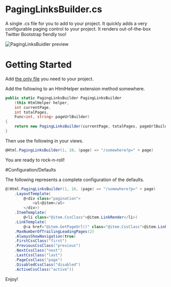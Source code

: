PagingLinksBuilder.cs
==================

A single .cs file for you to add to your project. It quickly adds a very configurable paging control to your project. It renders out-of-the-box Twitter Bootstrap fiendly too!

![PagingLinksBuidler preview](https://raw.github.com/theonlylawislove/PagingLinksBuilder/master/preview.jpg)

# Getting Started

Add [the only file](https://raw.github.com/theonlylawislove/PagingLinksBuilder/master/PagingLinksBuilder.cs) you need to your project.

Add the following to an HtmlHelper extension method somewhere.

```c#
public static PagingLinksBuilder PagingLinksBuilder
	(this HtmlHelper helper, 
	int currentPage, 
	int totalPages, 
	Func<int, string> pageUrlBuilder)
{
    return new PagingLinksBuilder(currentPage, totalPages, pageUrlBuilder);
}
```

Then use the following in your views.

```c#
@Html.PagingLinksBuilder(1, 10, (page) => "/somewhere?p=" + page)
```

You are ready to rock-n-roll!

#Configuration/Defaults

The following represents a complete configuration of the defaults.

```c#
@(Html.PagingLinksBuilder(1, 10, (page) => "/somewhere?p=" + page)
    .LayoutTemplate(
        @<div class="pagination">
            <ul>@item</ul>
        </div>)
    .ItemTemplate(
        @<li class="@item.CssClass">@item.LinkRender</li>)
    .LinkTemplate(
        @<a href="@item.GetPageUrl()" class="@item.CssClass">@item.LinkText</a>)
    .MaxNumberOfTrailingLeadingPages(2)
    .AlwaysShowNavigation(true)
    .FirstCssClass("first")
    .PreviousCssClass("previous")
    .NextCssClass("next")
    .LastCssClass("last")
    .PageCssClass("page")
    .DisabledCssClass("disabled")
    .ActiveCssClass("active"))  
```

Enjoy!
